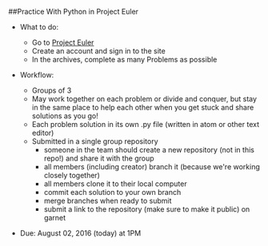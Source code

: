 ##Practice With Python in Project Euler

- What to do: 
  - Go to [Project Euler](projecteuler.net)
  - Create an account and sign in to the site
  - In the archives, complete as many Problems as possible

- Workflow: 
  - Groups of 3
  - May work together on each problem or divide and conquer, but stay in the same place to help each other when you get stuck and share solutions as you go!
  - Each problem solution in its own .py file (written in atom or other text editor)
  - Submitted in a single group repository
    - someone in the team should create a new repository (not in this repo!) and share it with the group
    - all members (including creator) branch it (because we're working closely together)
    - all members clone it to their local computer
    - commit each solution to your own branch
    - merge branches when ready to submit
    - submit a link to the repository (make sure to make it public) on garnet

- Due: August 02, 2016 (today) at 1PM
